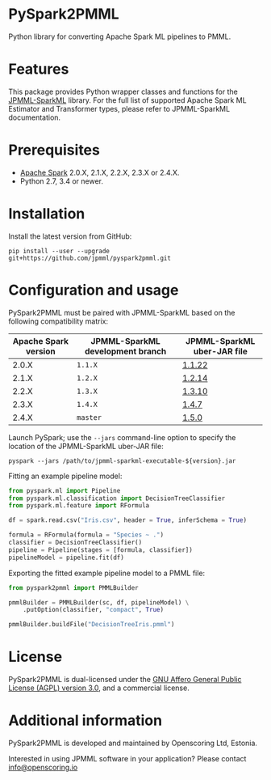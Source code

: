 PySpark2PMML
============

Python library for converting Apache Spark ML pipelines to PMML.

# Features #

This package provides Python wrapper classes and functions for the [JPMML-SparkML](https://github.com/jpmml/jpmml-sparkml) library. For the full list of supported Apache Spark ML Estimator and Transformer types, please refer to JPMML-SparkML documentation.

# Prerequisites #

* [Apache Spark](https://spark.apache.org/) 2.0.X, 2.1.X, 2.2.X, 2.3.X or 2.4.X.
* Python 2.7, 3.4 or newer.

# Installation #

Install the latest version from GitHub:
```
pip install --user --upgrade git+https://github.com/jpmml/pyspark2pmml.git
```

# Configuration and usage #

PySpark2PMML must be paired with JPMML-SparkML based on the following compatibility matrix:

| Apache Spark version | JPMML-SparkML development branch | JPMML-SparkML uber-JAR file |
|----------------------|----------------------------------|-----------------------------|
| 2.0.X | `1.1.X` | [1.1.22](https://github.com/jpmml/jpmml-sparkml/releases/download/1.1.22/jpmml-sparkml-executable-1.1.22.jar) |
| 2.1.X | `1.2.X` | [1.2.14](https://github.com/jpmml/jpmml-sparkml/releases/download/1.2.14/jpmml-sparkml-executable-1.2.14.jar) |
| 2.2.X | `1.3.X` | [1.3.10](https://github.com/jpmml/jpmml-sparkml/releases/download/1.3.10/jpmml-sparkml-executable-1.3.10.jar) |
| 2.3.X | `1.4.X` | [1.4.7](https://github.com/jpmml/jpmml-sparkml/releases/download/1.4.7/jpmml-sparkml-executable-1.4.7.jar) |
| 2.4.X | `master` | [1.5.0](https://github.com/jpmml/jpmml-sparkml/releases/download/1.5.0/jpmml-sparkml-executable-1.5.0.jar) |

Launch PySpark; use the `--jars` command-line option to specify the location of the JPMML-SparkML uber-JAR file:
```
pyspark --jars /path/to/jpmml-sparkml-executable-${version}.jar
```

Fitting an example pipeline model:

```python
from pyspark.ml import Pipeline
from pyspark.ml.classification import DecisionTreeClassifier
from pyspark.ml.feature import RFormula

df = spark.read.csv("Iris.csv", header = True, inferSchema = True)

formula = RFormula(formula = "Species ~ .")
classifier = DecisionTreeClassifier()
pipeline = Pipeline(stages = [formula, classifier])
pipelineModel = pipeline.fit(df)
```

Exporting the fitted example pipeline model to a PMML file:

```python
from pyspark2pmml import PMMLBuilder

pmmlBuilder = PMMLBuilder(sc, df, pipelineModel) \
	.putOption(classifier, "compact", True)

pmmlBuilder.buildFile("DecisionTreeIris.pmml")
```

# License #

PySpark2PMML is dual-licensed under the [GNU Affero General Public License (AGPL) version 3.0](https://www.gnu.org/licenses/agpl-3.0.html), and a commercial license.

# Additional information #

PySpark2PMML is developed and maintained by Openscoring Ltd, Estonia.

Interested in using JPMML software in your application? Please contact [info@openscoring.io](mailto:info@openscoring.io)
